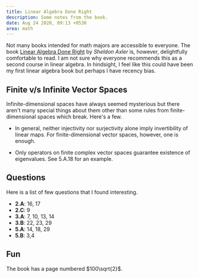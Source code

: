 ```yaml
---
title: Linear Algebra Done Right
description: Some notes from the book.
date: Aug 24 2020, 09:13 +0530
area: math
---
```


Not many books intended for math majors are accessible to everyone.
The book [Linear Algebra Done Right](https://linear.axler.net) by _Sheldon Axler_
is, however, delightfully comfortable to read. I am not sure why everyone recommends this
as a second course in linear algebra. In hindsight, I feel like this could have
been my first linear algebra book but perhaps I have recency bias.

## Finite v/s Infinite Vector Spaces

Infinite-dimensional spaces have always seemed mysterious but there aren't many
special things about them other than some rules from finite-dimensional spaces
which break. Here's a few.

- In general, neither injectivity nor surjectivity alone imply invertibility of
  linear maps. For finite-dimensional vector spaces, however, one is enough.

- Only operators on finite complex vector spaces guarantee existence of
  eigenvalues. See 5.A.18 for an example.

## Questions

Here is a list of few questions that I found interesting.

- **2.A**: 16, 17
- **2.C**: 9
- **3.A**: 7, 10, 13, 14
- **3.B**: 22, 23, 29
- **5.A**: 14, 18, 29
- **5.B**: 3,4

## Fun

The book has a page numbered $100\sqrt{2}$.
